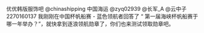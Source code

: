 优优韩版服饰吧 @chinashipping 中国海运 @zyq02939 @长军_A @云中子 2270160137 我刚刚在中国杯帆船赛 - 蓝色领航者回答了 “ 第一届海峡杯帆船赛于哪一年举办？”，就快拿到逐浪领航勋章了，你们也来测试领取勋章吧。 ​​​​
